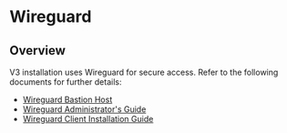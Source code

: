 # Wireguard

## Overview

V3 installation uses Wireguard for secure access. Refer to the following documents for further details:

* [Wireguard Bastion Host](wireguard-bastion.md)
* [Wireguard Administrator's Guide](https://github.com/mosip/k8s-infra/blob/main/docs/wireguard-administrators-guide.md)
* [Wireguard Client Installation Guide](../../../../wireguard-client-installation-guide.md)
